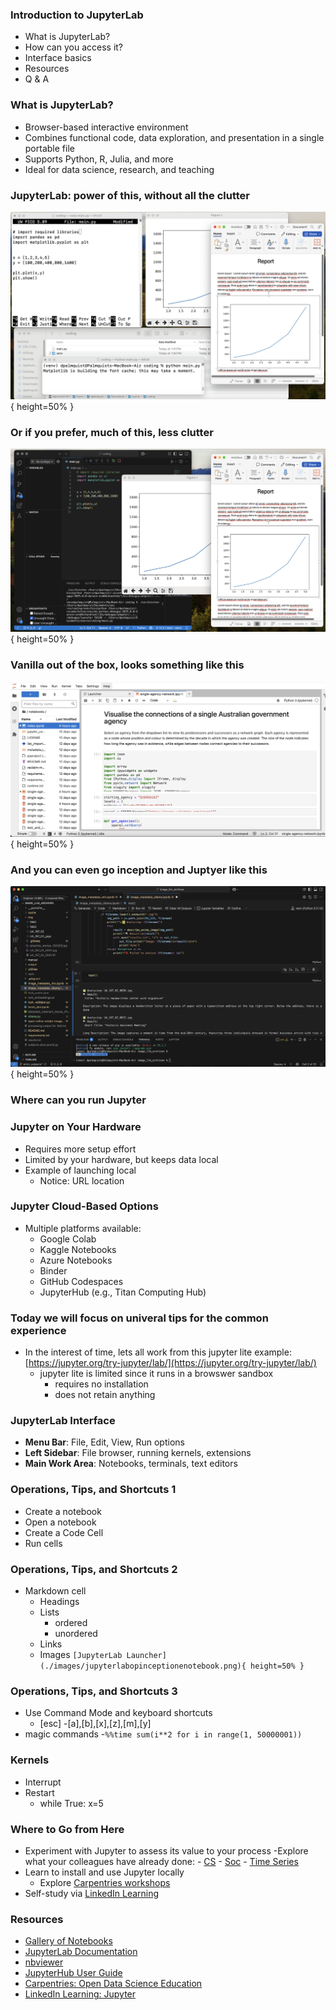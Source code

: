 ### Introduction to JupyterLab
- What is JupyterLab?
- How can you access it?
- Interface basics
- Resources
- Q & A

### What is JupyterLab?
- Browser-based interactive environment
- Combines functional code, data exploration, and presentation in a single portable file
- Supports Python, R, Julia, and more
- Ideal for data science, research, and teaching

### JupyterLab: power of this, without all the clutter
![Old School](./images/old-school.png){ height=50% }

### Or if you prefer, much of this, less clutter
![New School](./images/ide.png){ height=50% }

### Vanilla out of the box, looks something like this 
![JupyterLab Launcher](./images/jupyterlabopennotebook.png){ height=50% }

### And you can even go inception and Juptyer like this
![IDE](./images/inception.png){ height=50% }

### Where can you run Jupyter

### Jupyter on Your Hardware
- Requires more setup effort
- Limited by your hardware, but keeps data local
- Example of launching local
    - Notice: URL location

### Jupyter Cloud-Based Options
- Multiple platforms available:
    - Google Colab
    - Kaggle Notebooks
    - Azure Notebooks
    - Binder
    - GitHub Codespaces
    - JupyterHub (e.g., Titan Computing Hub)

### Today we will focus on univeral tips for the common experience
- In the interest of time, lets all work from this jupyter lite example:
[https://jupyter.org/try-jupyter/lab/](https://jupyter.org/try-jupyter/lab/)
    - jupyter lite is limited since it runs in a browswer sandbox
        - requires no installation
        - does not retain anything

### JupyterLab Interface
- **Menu Bar**: File, Edit, View, Run options
- **Left Sidebar**: File browser, running kernels, extensions
- **Main Work Area**: Notebooks, terminals, text editors

### Operations, Tips, and Shortcuts 1
- Create a notebook
- Open a notebook
- Create a Code Cell
- Run cells

### Operations, Tips, and Shortcuts 2
- Markdown cell
    - Headings
    - Lists
        - ordered
        - unordered       
    - Links
    - Images `[JupyterLab Launcher](./images/jupyterlabopinceptionenotebook.png){ height=50% }`

### Operations, Tips, and Shortcuts 3
- Use Command Mode and keyboard shortcuts
    - [esc]
    -[a],[b],[x],[z],[m],[y]
- magic commands
    -`%%time
    sum(i**2 for i in range(1, 50000001))`

### Kernels
- Interrupt
- Restart
    - while True: x=5

### Where to Go from Here
- Experiment with Jupyter to assess its value to your process
    -Explore what your colleagues have already done:
        - [CS](https://nbviewer.org/github/yoavram/CS1001.py/blob/master/recitation1.ipynb)
        - [Soc](https://nbviewer.org/github/nealcaren/workshop_2014/blob/master/notebooks/1_into.ipynb)
        - [Time Series](https://nbviewer.org/github/markdregan/K-Nearest-Neighbors-with-Dynamic-Time-Warping/blob/master/K_Nearest_Neighbor_Dynamic_Time_Warping.ipynb)
- Learn to install and use Jupyter locally
    - Explore [Carpentries workshops](https://carpentries.org/workshops/upcoming-workshops/)
- Self-study via [LinkedIn Learning](https://www.linkedin.com/learning/introducing-jupyter/present-data-like-a-pro-with-jupyter)

### Resources
- [Gallery of Notebooks](https://github.com/Carreau/ipython-wiki/blob/master/A-gallery-of-interesting-IPython-Notebooks.md)
- [JupyterLab Documentation](https://jupyterlab.readthedocs.io/en/stable/)
- [nbviewer](https://nbviewer.org/)
- [JupyterHub User Guide](https://nationalresearchplatform.org/documentation/userdocs/jupyter/jupyterhub-service/)
- [Carpentries: Open Data Science Education](https://carpentries.org/)
- [LinkedIn Learning: Jupyter](https://www.linkedin.com/learning/introducing-jupyter/)